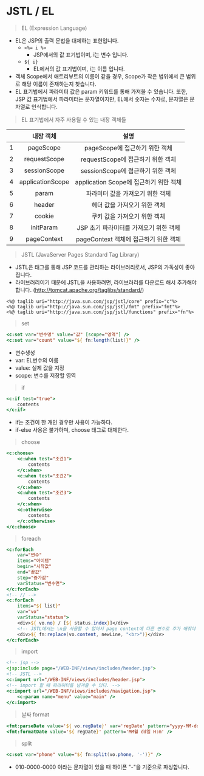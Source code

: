 # JSTL / EL
> EL (Expression Language)
- EL은 JSP의 출력 문법을 대체하는 표현입니다.
    - ```<%= i %>```
        - JSP에서의 값 표기법이며, i는 변수 입니다.
    - ```${ i}```
        - EL에서의 값 표기법이며, i는 이름 입니다.
- 객체 Scope에서 애트리부트의 이름이 같을 경우, Scope가 작은 법위에서 큰 범위로 해당 이름이 존재하는지 찾습니다.
- EL 표기법에서 파라미터 값은 param 키워드를 통해 가져올 수 있습니다.
또한, JSP 값 표기법에서 파라미터는 문자열이지만, EL에서 숫자는 수자로, 문자열은 문자열로 인식합니다.

> EL 표기법에서 자주 사용될 수 있는 내장 객체들

||내장 객체|설명|
|:-:|:-:|:-:|
|1|pageScope|pageScope에 접근하기 위한 객체|
|2|requestScope|requestScope에 접근하기 위한 객체|
|3|sessionScope|sessionScope에 접근하기 위한 객체|
|4|applicationScope|application Scope에 접근하기 위한 객체|
|5|param|파라미터 값을 가져오기 위한 객체|
|6|header|헤더 값을 가져오기 위한 객체|
|7|cookie|쿠키 값을 가져오기 위한 객체|
|8|initParam|JSP 초기 파라미터를 가져오기 위한 객체|
|9|pageContext|pageContext 객체에 접근하기 위한 객체|

> JSTL (JavaServer Pages Standard Tag Library)
- JSTL은 태그를 통해 JSP 코드를 관리하는 라이브러리로서, JSP의 가독성이 좋아집니다.
- 라이브러리이기 때문에 JSTL을 사용하려면, 라이브러리를 다운로드 해서 추가해야 합니다. (http://tomcat.apache.org/taglibs/standard/)
~~~
<%@ taglib uri="http://java.sun.com/jsp/jstl/core" prefix="c"%>
<%@ taglib uri="http://java.sun.com/jsp/jstl/fmt" prefix="fmt"%>
<%@ taglib uri="http://java.sun.com/jsp/jstl/functions" prefix="fn"%>
~~~

> set
~~~jsp
<c:set var="변수명" value="값" [scope="영역"] />
<c:set var="count" value="${ fn:length(list)}" />
~~~
- 변수생성 
- var: EL변수의 이름
- value: 실제 값을 지정
- scope: 변수를 저장할 영역

> if
~~~jsp
<c:if test="true">
    contents
</c:if>
~~~
- if는 조건이 한 개인 경우만 사용이 가능하다.
- if-else 사용은 불가하며, choose 태그로 대체한다.

> choose
~~~jsp
<c:choose>
    <c:when test="조건1">
        contents
    </c:when>
    <c:when test="조건2">
        contents
    </c:when>
    <c:when test="조건3">
        contents
    </c:when>
    <c:otherwise>
        contents
    </c:otherwise>
</c:choose>
~~~

> foreach
~~~jsp
<c:forEach 
    var="변수"
    items="아이템"
    begin="시작값"
    end="끝값"
    step="증가값"
    varStatus="변수면">
</c:forEach>
<!-- // -->
<c:forEach 
    items="${ list}"
    var="vo"
    varStatus="status">
    <div>${ vo.no} / [${ status.index}]</div>
    <!-- JSTL에서는 \n을 사용할 수 없어서 page context에 다른 변수로 추가 해줘야 함 -->
    <div>${ fn:replace(vo.content, newLine, "<br>")}</div>
</c:forEach>
~~~

> import
~~~jsp
<!-- jsp -->
<jsp:include page="/WEB-INF/views/includes/header.jsp">
<!-- JSTL -->
<c:import url="/WEB-INF/views/includes/header.jsp">
<!-- import 할 때 파라미터를 넘겨줄 수 있다. -->
<c:import url="/WEB-INF/views/includes/navigation.jsp">
    <c:param name="menu" value="main" />
</c:import>
~~~

> 날짜 format
~~~jsp
<fmt:parseDate value='${ vo.regDate}' var='regDate' pattern="yyyy-MM-dd H:m">
<fmt:formatDate value='${ regDate}' pattern='MM월 dd일 H:m' />
~~~

> split
~~~jsp
<c:set var="phone" value="${ fn:split(vo.phone, '-')}" />
~~~
- 010-0000-0000 이라는 문자열이 있을 때 하이픈 "-"을 기준으로 파싱합니다.